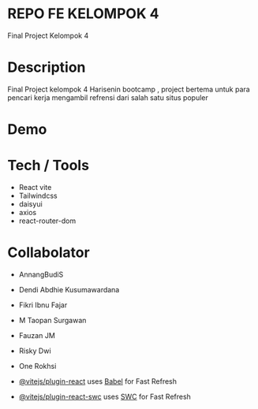 # REPO FE KELOMPOK 4

Final Project Kelompok 4

# Description
Final  Project kelompok 4 Harisenin bootcamp , project bertema untuk para pencari kerja mengambil refrensi dari salah satu situs populer 
# Demo 

# Tech / Tools
- React vite
- Tailwindcss
- daisyui
- axios
- react-router-dom

# Collabolator
- AnnangBudiS
- Dendi Abdhie Kusumawardana 
- Fikri Ibnu Fajar
- M Taopan Surgawan 
- Fauzan JM
- Risky Dwi 
- One Rokhsi



- [@vitejs/plugin-react](https://github.com/vitejs/vite-plugin-react/blob/main/packages/plugin-react/README.md) uses [Babel](https://babeljs.io/) for Fast Refresh
- [@vitejs/plugin-react-swc](https://github.com/vitejs/vite-plugin-react-swc) uses [SWC](https://swc.rs/) for Fast Refresh
